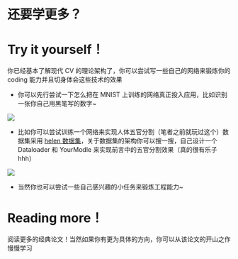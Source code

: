 # 还要学更多？

# Try it yourself！

你已经基本了解现代 CV 的理论架构了，你可以尝试写一些自己的网络来锻炼你的 coding 能力并且切身体会这些技术的效果

- 你可以先行尝试一下怎么把在 MNIST 上训练的网络真正投入应用，比如识别一张你自己用黑笔写的数字~

![](https://pic-hdu-cs-wiki-1307923872.cos.ap-shanghai.myqcloud.com/boxcn2juA3J3ycnHoN5SmYAfEfd.jpg)

- 比如你可以尝试训练一个网络来实现人体五官分割（笔者之前就玩过这个）数据集采用 [helen 数据集](https://pages.cs.wisc.edu/~lizhang/projects/face-parsing/)，关于数据集的架构你可以搜一搜，自己设计一个 Dataloader 和 YourModle 来实现前言中的五官分割效果（真的很有乐子 hhh）

![](https://pic-hdu-cs-wiki-1307923872.cos.ap-shanghai.myqcloud.com/boxcnJJlzanhvtE55Q7d0IR1vph.png)

- 当然你也可以尝试一些自己感兴趣的小任务来锻炼工程能力~

# Reading more！

阅读更多的经典论文！当然如果你有更为具体的方向，你可以从该论文的开山之作慢慢学习
